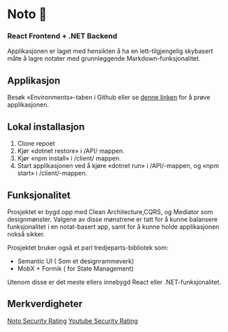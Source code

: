 # Noto 🤔
### React Frontend + .NET Backend

Applikasjonen er laget med hensikten å ha en lett-tilgjengelig skybasert måte å lagre notater med  grunnleggende Markdown-funksjonalitet.

## Applikasjon
Besøk «Environments»-taben i Github eller se [denne linken](https://notonoteapp.herokuapp.com) for å prøve applikasjonen.

## Lokal installasjon
1. Clone repoet
2. Kjør «dotnet restore» i /API/ mappen.
3. Kjør «npm install» i /client/ mappen.
4. Start applikasjonen ved å kjøre «dotnet run» i /API/-mappen, og «npm start» i /client/-mappen.


## Funksjonalitet
Prosjektet er bygd opp med Clean Architecture,CQRS, og Mediator som designmønster. 
Valgene av disse mønstrene er tatt for å kunne balansere funksjonalitet i en notat-basert app, samt for å kunne holde applikasjonen nokså sikker.

Prosjektet bruker også et parl tredjeparts-bibliotek som:
* Semantic UI ( Som et designrammeverk)
* MobX  + Formik ( for State Management)

Utenom disse er det meste ellers innebygd React eller .NET-funksjonalitet.


## Merkverdigheter
[Noto Security Rating](https://www.dropbox.com/s/dzd0m01wpicg67l/Skjermbilde%202022-01-13%20kl.%2022.51.43.png)
[Youtube Security Rating](https://www.dropbox.com/s/wwsmot6mp5n2vz3/Skjermbilde%202022-01-13%20kl.%2023.05.46.png)
